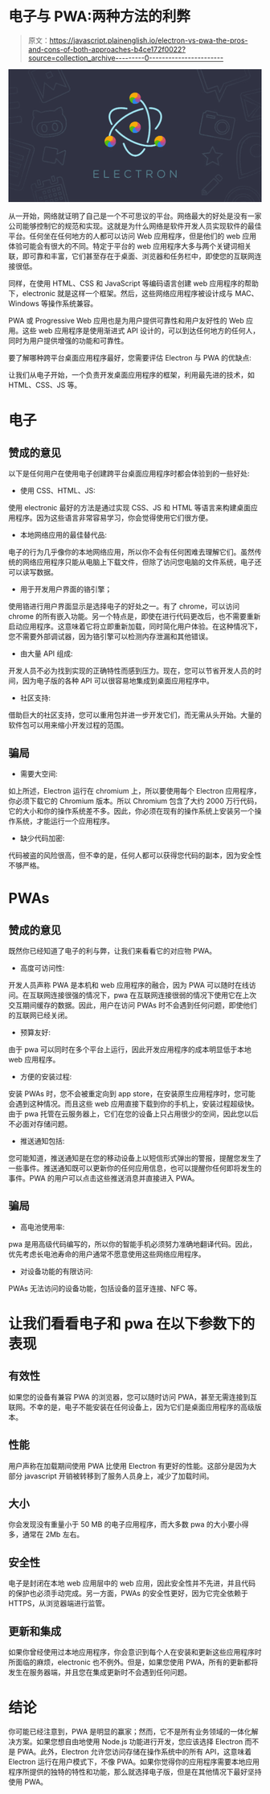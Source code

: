 # 电子与 PWA:两种方法的利弊

> 原文：<https://javascript.plainenglish.io/electron-vs-pwa-the-pros-and-cons-of-both-approaches-b4ce172f0022?source=collection_archive---------0----------------------->

![](img/c30b6a1151e1c934cd3f793da1b3ffc0.png)

从一开始，网络就证明了自己是一个不可思议的平台。网络最大的好处是没有一家公司能够控制它的规范和实现。这就是为什么网络是软件开发人员实现软件的最佳平台。任何坐在任何地方的人都可以访问 Web 应用程序，但是他们的 web 应用体验可能会有很大的不同。特定于平台的 web 应用程序大多与两个关键词相关联，即可靠和丰富，它们甚至存在于桌面、浏览器和任务栏中，即使您的互联网连接很低。

同样，在使用 HTML、CSS 和 JavaScript 等编码语言创建 web 应用程序的帮助下，electronic 就是这样一个框架。然后，这些网络应用程序被设计成与 MAC、Windows 等操作系统兼容。

PWA 或 Progressive Web 应用也是为用户提供可靠性和用户友好性的 Web 应用。这些 web 应用程序是使用渐进式 API 设计的，可以到达任何地方的任何人，同时为用户提供增强的功能和可靠性。

要了解哪种跨平台桌面应用程序最好，您需要评估 Electron 与 PWA 的优缺点:

让我们从电子开始，一个负责开发桌面应用程序的框架，利用最先进的技术，如 HTML、CSS、JS 等。

# 电子

## 赞成的意见

以下是任何用户在使用电子创建跨平台桌面应用程序时都会体验到的一些好处:

*   使用 CSS、HTML、JS:

使用 electronic 最好的方法是通过实现 CSS、JS 和 HTML 等语言来构建桌面应用程序。因为这些语言非常容易学习，你会觉得使用它们很方便。

*   本地网络应用的最佳替代品:

电子的行为几乎像你的本地网络应用，所以你不会有任何困难去理解它们。虽然传统的网络应用程序只能从电脑上下载文件，但除了访问您电脑的文件系统，电子还可以读写数据。

*   用于开发用户界面的铬引擎；

使用铬进行用户界面显示是选择电子的好处之一。有了 chrome，可以访问 chrome 的所有嵌入功能。另一个特点是，即使在进行代码更改后，也不需要重新启动应用程序。这意味着它将立即重新加载，同时简化用户体验。在这种情况下，您不需要外部调试器，因为铬引擎可以检测内存泄漏和其他错误。

*   由大量 API 组成:

开发人员不必为找到实现的正确特性而感到压力。现在，您可以节省开发人员的时间，因为电子版的各种 API 可以很容易地集成到桌面应用程序中。

*   社区支持:

借助巨大的社区支持，您可以重用包并进一步开发它们，而无需从头开始。大量的软件包可以用来缩小开发过程的范围。

## 骗局

*   需要大空间:

如上所述，Electron 运行在 chromium 上，所以要使用每个 Electron 应用程序，你必须下载它的 Chromium 版本。所以 Chromium 包含了大约 2000 万行代码，它的大小和你的操作系统差不多。因此，你必须在现有的操作系统上安装另一个操作系统，才能运行一个应用程序。

*   缺少代码加密:

代码被盗的风险很高，但不幸的是，任何人都可以获得您代码的副本，因为安全性不够严格。

# PWAs

## 赞成的意见

既然你已经知道了电子的利与弊，让我们来看看它的对应物 PWA。

*   高度可访问性:

开发人员声称 PWA 是本机和 web 应用程序的融合，因为 PWA 可以随时在线访问。在互联网连接很强的情况下，pwa 在互联网连接很弱的情况下使用它在上次交互期间缓存的数据。因此，用户在访问 PWAs 时不会遇到任何问题，即使他们的互联网已经关闭。

*   预算友好:

由于 pwa 可以同时在多个平台上运行，因此开发应用程序的成本明显低于本地 web 应用程序。

*   方便的安装过程:

安装 PWAs 时，您不会被重定向到 app store，在安装原生应用程序时，您可能会遇到这种情况。而且这些 web 应用直接下载到你的手机上，安装过程超级快。由于 pwa 托管在云服务器上，它们在您的设备上只占用很少的空间，因此您以后不必面对存储问题。

*   推送通知包括:

您可能知道，推送通知是在您的移动设备上以短信形式弹出的警报，提醒您发生了一些事件。推送通知既可以更新你的任何应用信息，也可以提醒你任何即将发生的事件。PWA 的用户可以点击这些推送消息并直接进入 PWA。

## 骗局

*   高电池使用率:

pwa 是用高级代码编写的，所以你的智能手机必须努力准确地翻译代码。因此，优先考虑长电池寿命的用户通常不愿意使用这些网络应用程序。

*   对设备功能的有限访问:

PWAs 无法访问的设备功能，包括设备的蓝牙连接、NFC 等。

# 让我们看看电子和 pwa 在以下参数下的表现

## 有效性

如果您的设备有兼容 PWA 的浏览器，您可以随时访问 PWA，甚至无需连接到互联网。不幸的是，电子不能安装在任何设备上，因为它们是桌面应用程序的高级版本。

## **性能**

用户声称在加载期间使用 PWA 比使用 Electron 有更好的性能。这部分是因为大部分 javascript 开销被转移到了服务人员身上，减少了加载时间。

## 大小

你会发现没有重量小于 50 MB 的电子应用程序，而大多数 pwa 的大小要小得多，通常在 2Mb 左右。

## 安全性

电子是封闭在本地 web 应用层中的 web 应用，因此安全性并不先进，并且代码的保护也必须手动完成。另一方面，PWAs 的安全性更好，因为它完全依赖于 HTTPS，从浏览器端进行监管。

## 更新和集成

如果你曾经使用过本地应用程序，你会意识到每个人在安装和更新这些应用程序时所面临的麻烦，electronic 也不例外。但是，如果您使用 PWA，所有的更新都将发生在服务器端，并且您在集成更新时不会遇到任何问题。

# 结论

你可能已经注意到，PWA 是明显的赢家；然而，它不是所有业务领域的一体化解决方案。如果您想自由地使用 Node.js 功能进行开发，您应该选择 Electron 而不是 PWA。此外，Electron 允许您访问存储在操作系统中的所有 API，这意味着 Electron 运行在用户模式下，不像 PWA。如果你觉得你的应用程序需要本地应用程序所提供的独特的特性和功能，那么就选择电子版，但是在其他情况下最好坚持使用 PWA。